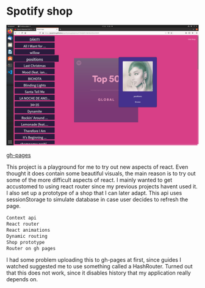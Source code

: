 # Spotify shop

![screenshot](https://github.com/psaarine/spotifyshop/blob/main/preview_images/screenshot.png)

[gh-pages](https://psaarine.github.io/spotifyshop/)

This project is a playground for me to try out new aspects of react. 
Even thought it does contain some beautiful visuals, the main reason is to try out some of the more difficult aspects of react. I mainly wanted to get accustomed to using react router since my previous projects havent used it. I also set up a prototype of a shop that I can later adapt. This api uses sessionStorage to simulate database in case user decides to refresh the page.

    Context api
    React router
    React animations
    Dynamic routing
    Shop prototype
    Router on gh pages

I had some problem uploading this to gh-pages at first, since guides I watched suggested me to use something called a HashRouter. Turned out that this does not work, since it disables history that my application really depends on.


